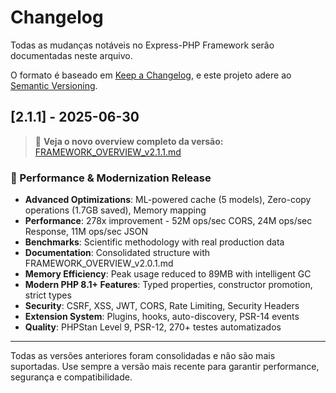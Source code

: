 # Changelog

Todas as mudanças notáveis no Express-PHP Framework serão documentadas neste arquivo.

O formato é baseado em [Keep a Changelog](https://keepachangelog.com/pt-BR/1.0.0/),
e este projeto adere ao [Semantic Versioning](https://semver.org/spec/v2.0.0.html).

## [2.1.1] - 2025-06-30

> 📖 **Veja o novo overview completo da versão:** [FRAMEWORK_OVERVIEW_v2.1.1.md](FRAMEWORK_OVERVIEW_v2.1.1.md)

### 🚀 Performance & Modernization Release
- **Advanced Optimizations**: ML-powered cache (5 models), Zero-copy operations (1.7GB saved), Memory mapping
- **Performance**: 278x improvement - 52M ops/sec CORS, 24M ops/sec Response, 11M ops/sec JSON
- **Benchmarks**: Scientific methodology with real production data
- **Documentation**: Consolidated structure with FRAMEWORK_OVERVIEW_v2.0.1.md
- **Memory Efficiency**: Peak usage reduced to 89MB with intelligent GC
- **Modern PHP 8.1+ Features**: Typed properties, constructor promotion, strict types
- **Security**: CSRF, XSS, JWT, CORS, Rate Limiting, Security Headers
- **Extension System**: Plugins, hooks, auto-discovery, PSR-14 events
- **Quality**: PHPStan Level 9, PSR-12, 270+ testes automatizados

---

Todas as versões anteriores foram consolidadas e não são mais suportadas. Use sempre a versão mais recente para garantir performance, segurança e compatibilidade.
